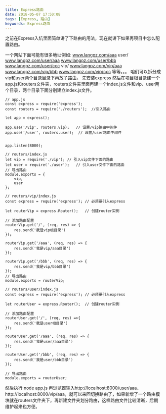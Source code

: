 ```yaml
---
title: Express路由
date: 2018-05-07 17:50:08
tags: [Express, 路由]
keywords: Express路由
---
```


之前在Express入坑里面简单讲了下路由的用法，现在就讲下如果再项目中怎么配置路由。
<!--more-->

一个网站下面可能有很多地址例如:
www.langpz.com/aaa
user/
www.langpz.com/user/aaa
www.langpz.com/user/bbb
www.langpz.com/user/ccc
vip/
www.langpz.com/vip/aaa
www.langpz.com/vip/bbb
www.langpz.com/vip/ccc
等等。。。
咱们可以拆分成vip和user两个目录目录下再放子路由。
先安装express 然后在项目根目录建一个app.js和routers文件夹，routers文件夹里面再建一个index.js文件和vip、user两个目录，两个目录下面分别建立index.js文件。
```
// app.js
const express = require('express');
const routers = require('./routers');  //引入路由

let app = express();

app.use('/vip', routers.vip);   // 设置/vip路由中间件
app.use('/user', routers.user);  // 设置/user路由中间件


app.listen(8000);
```

```
// routers/index.js
let vip = require('./vip'); // 引入vip文件下面的路由
let user = require('./user');   // 引入user文件下面的路由
// 导出路由
module.exports = {
    vip,
    user
};
```

```
// routers/vip/index.js
const express = require('express'); // 必须要引入express

let routerVip = express.Router();   // 创建router实例

// 添加路由配置
routerVip.get('/', (req, res) => {
    res.send('我是vip根目录')
});

routerVip.get('/aaa', (req, res) => {
    res.send('我是vip/aaa目录')
});

routerVip.get('/bbb', (req, res) => {
    res.send('我是vip/bbb目录')
});
// 导出路由
module.exports = routerVip;
```

```
// routers/user/index.js
const express = require('express'); // 必须要引入express

let routerUser = express.Router();  // 创建router实例

// 添加路由配置
routerUser.get('/', (req, res) =>{
    res.send('我是user根目录')
});

routerUser.get('/aaa', (req, res) => {
    res.send('我是user/aaa目录')
});

routerUser.get('/bbb', (req, res) => {
    res.send('我是user/bbb目录')
});

// 导出路由
module.exports = routerUser;
```

然后执行 node app.js 再浏览器输入http://localhost:8000/user/aaa、http://localhost:8000/vip/aaa，就可以来回切换路由了，如果新增了一个路由模块就在routers文件夹下，再新建文件夹划分路由，这样路由文件比较清晰，后期维护起来也方便。
